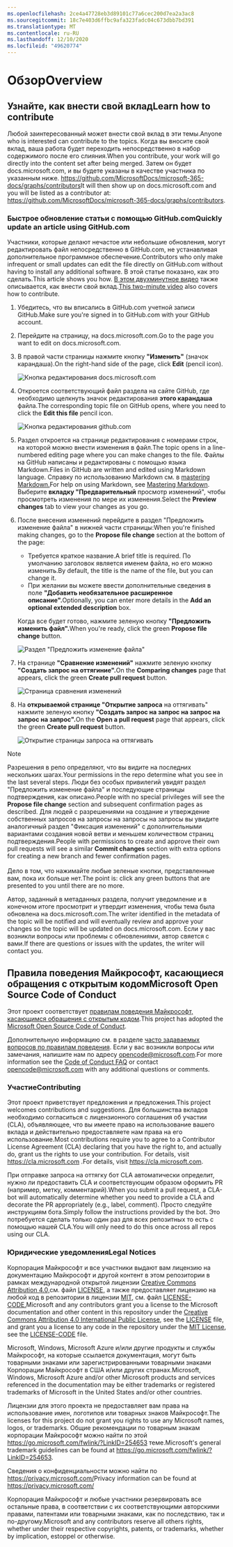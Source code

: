 ```yaml
---
ms.openlocfilehash: 2ce4a47728eb3d89101c77a6cec200d7ea2a3ac8
ms.sourcegitcommit: 18c7e403d6ffbc9afa323fadc04c673dbb7bd391
ms.translationtype: MT
ms.contentlocale: ru-RU
ms.lasthandoff: 12/10/2020
ms.locfileid: "49620774"
---
```

# <a name="overview"></a><span data-ttu-id="fd396-101">Обзор</span><span class="sxs-lookup"><span data-stu-id="fd396-101">Overview</span></span>

## <a name="learn-how-to-contribute"></a><span data-ttu-id="fd396-102">Узнайте, как внести свой вклад</span><span class="sxs-lookup"><span data-stu-id="fd396-102">Learn how to contribute</span></span>

<span data-ttu-id="fd396-103">Любой заинтересованный может внести свой вклад в эти темы.</span><span class="sxs-lookup"><span data-stu-id="fd396-103">Anyone who is interested can contribute to the topics.</span></span> <span data-ttu-id="fd396-104">Когда вы вносите свой вклад, ваша работа будет переходить непосредственно в набор содержимого после его слияния.</span><span class="sxs-lookup"><span data-stu-id="fd396-104">When you contribute, your work will go directly into the content set after being merged.</span></span> <span data-ttu-id="fd396-105">Затем он будет docs.microsoft.com, и вы будете указаны в качестве участника по указанным ниже. <https://github.com/MicrosoftDocs/microsoft-365-docs/graphs/contributors></span><span class="sxs-lookup"><span data-stu-id="fd396-105">It will then show up on docs.microsoft.com and you will be listed as a contributor at: <https://github.com/MicrosoftDocs/microsoft-365-docs/graphs/contributors>.</span></span>

### <a name="quickly-update-an-article-using-githubcom"></a><span data-ttu-id="fd396-106">Быстрое обновление статьи с помощью GitHub.com</span><span class="sxs-lookup"><span data-stu-id="fd396-106">Quickly update an article using GitHub.com</span></span>

<span data-ttu-id="fd396-107">Участники, которые делают нечастое или небольшие обновления, могут редактировать файл непосредственно в GitHub.com, не устанавливая дополнительное программное обеспечение.</span><span class="sxs-lookup"><span data-stu-id="fd396-107">Contributors who only make infrequent or small updates can edit the file directly on GitHub.com without having to install any additional software.</span></span> <span data-ttu-id="fd396-108">В этой статье показано, как это сделать.</span><span class="sxs-lookup"><span data-stu-id="fd396-108">This article shows you how.</span></span> <span data-ttu-id="fd396-109">[В этом двухминутное видео](https://www.microsoft.com/videoplayer/embed/RE1XQTG) также описывается, как внести свой вклад.</span><span class="sxs-lookup"><span data-stu-id="fd396-109">[This two-minute video](https://www.microsoft.com/videoplayer/embed/RE1XQTG) also covers how to contribute.</span></span>

1. <span data-ttu-id="fd396-110">Убедитесь, что вы вписались в GitHub.com учетной записи GitHub.</span><span class="sxs-lookup"><span data-stu-id="fd396-110">Make sure you're signed in to GitHub.com with your GitHub account.</span></span>
2. <span data-ttu-id="fd396-111">Перейдите на страницу, на docs.microsoft.com.</span><span class="sxs-lookup"><span data-stu-id="fd396-111">Go to the page you want to edit on docs.microsoft.com.</span></span>
3. <span data-ttu-id="fd396-112">В правой части страницы нажмите кнопку **"Изменить"** (значок карандаша).</span><span class="sxs-lookup"><span data-stu-id="fd396-112">On the right-hand side of the page, click **Edit** (pencil icon).</span></span>

   ![Кнопка редактирования docs.microsoft.com](compliance/media/quick-update-edit.png)

4. <span data-ttu-id="fd396-114">Откроется соответствующий файл раздела на сайте GitHub, где необходимо щелкнуть значок редактирования **этого карандаша** файла.</span><span class="sxs-lookup"><span data-stu-id="fd396-114">The corresponding topic file on GitHub opens, where you need to click the **Edit this file** pencil icon.</span></span>

   ![Кнопка редактирования github.com](compliance/media/quick-update-github.png)

5. <span data-ttu-id="fd396-116">Раздел откроется на странице редактирования с номерами строк, на которой можно внести изменения в файл.</span><span class="sxs-lookup"><span data-stu-id="fd396-116">The topic opens in a line-numbered editing page where you can make changes to the file.</span></span> <span data-ttu-id="fd396-117">Файлы на GitHub написаны и редактированы с помощью языка Markdown.</span><span class="sxs-lookup"><span data-stu-id="fd396-117">Files in GitHub are written and edited using Markdown language.</span></span> <span data-ttu-id="fd396-118">Справку по использованию Markdown см. в [mastering Markdown.](https://guides.github.com/features/mastering-markdown/)</span><span class="sxs-lookup"><span data-stu-id="fd396-118">For help on using Markdown, see [Mastering Markdown](https://guides.github.com/features/mastering-markdown/).</span></span> <span data-ttu-id="fd396-119">Выберите **вкладку "Предварительный** просмотр изменений", чтобы просмотреть изменения по мере их изменения.</span><span class="sxs-lookup"><span data-stu-id="fd396-119">Select the **Preview changes** tab to view your changes as you go.</span></span>

6. <span data-ttu-id="fd396-120">После внесения изменений перейдите в  раздел "Предложить изменение файла" в нижней части страницы:</span><span class="sxs-lookup"><span data-stu-id="fd396-120">When you're finished making changes, go to the **Propose file change** section at the bottom of the page:</span></span>

   - <span data-ttu-id="fd396-121">Требуется краткое название.</span><span class="sxs-lookup"><span data-stu-id="fd396-121">A brief title is required.</span></span> <span data-ttu-id="fd396-122">По умолчанию заголовок является именем файла, но его можно изменить.</span><span class="sxs-lookup"><span data-stu-id="fd396-122">By default, the title is the name of the file, but you can change it.</span></span>
   - <span data-ttu-id="fd396-123">При желании вы можете ввести дополнительные сведения в поле **"Добавить необязательное расширенное описание".**</span><span class="sxs-lookup"><span data-stu-id="fd396-123">Optionally, you can enter more details in the **Add an optional extended description** box.</span></span>

   <span data-ttu-id="fd396-124">Когда все будет готово, нажмите зеленую кнопку **"Предложить изменить файл".**</span><span class="sxs-lookup"><span data-stu-id="fd396-124">When you're ready, click the green **Propose file change** button.</span></span>

   ![Раздел "Предложить изменение файла"](compliance/media/propose-file-change.png)

7. <span data-ttu-id="fd396-126">На странице **"Сравнение изменений"** нажмите зеленую кнопку **"Создать запрос на оттягиние".**</span><span class="sxs-lookup"><span data-stu-id="fd396-126">On the **Comparing changes** page that appears, click the green **Create pull request** button.</span></span>

   ![Страница сравнения изменений](compliance/media/comparing-changes-page.png)

8. <span data-ttu-id="fd396-128">На **открываемой странице "Открытие запроса** на оттягивать" нажмите зеленую кнопку **"Создать запрос на запрос на запрос на запрос на запрос".**</span><span class="sxs-lookup"><span data-stu-id="fd396-128">On the **Open a pull request** page that appears, click the green **Create pull request** button.</span></span>

   ![Открытие страницы запроса на оттягивать](compliance/media/open-a-pull-request-page.png)

> [!NOTE]
> <span data-ttu-id="fd396-130">Разрешения в репо определяют, что вы видите на последних нескольких шагах.</span><span class="sxs-lookup"><span data-stu-id="fd396-130">Your permissions in the repo determine what you see in the last several steps.</span></span> <span data-ttu-id="fd396-131">Люди без особых привилегий  увидят раздел "Предложить изменение файла" и последующие страницы подтверждения, как описано.</span><span class="sxs-lookup"><span data-stu-id="fd396-131">People with no special privileges will see the **Propose file change** section and subsequent confirmation pages as described.</span></span> <span data-ttu-id="fd396-132">Для людей с разрешениями на создание и утверждение  собственных запросов на запросы на запросы на запросы вы увидите аналогичный раздел "Фиксация изменений" с дополнительными вариантами создания новой ветви и меньшем количеством страниц подтверждения.</span><span class="sxs-lookup"><span data-stu-id="fd396-132">People with permissions to create and approve their own pull requests will see a similar **Commit changes** section with extra options for creating a new branch and fewer confirmation pages.</span></span><br/><br/><span data-ttu-id="fd396-133">Дело в том, что нажимайте любые зеленые кнопки, представленные вам, пока их больше нет.</span><span class="sxs-lookup"><span data-stu-id="fd396-133">The point is: click any green buttons that are presented to you until there are no more.</span></span>

<span data-ttu-id="fd396-134">Автор, заданный в метаданных раздела, получит уведомление и в конечном итоге просмотрит и утвердит изменения, чтобы тема была обновлена на docs.microsoft.com.</span><span class="sxs-lookup"><span data-stu-id="fd396-134">The writer identified in the metadata of the topic will be notified and will eventually review and approve your changes so the topic will be updated on docs.microsoft.com.</span></span> <span data-ttu-id="fd396-135">Если у вас возникли вопросы или проблемы с обновлениями, автор свяется с вами.</span><span class="sxs-lookup"><span data-stu-id="fd396-135">If there are questions or issues with the updates, the writer will contact you.</span></span>

## <a name="microsoft-open-source-code-of-conduct"></a><span data-ttu-id="fd396-136">Правила поведения Майкрософт, касающиеся обращения с открытым кодом</span><span class="sxs-lookup"><span data-stu-id="fd396-136">Microsoft Open Source Code of Conduct</span></span>

<span data-ttu-id="fd396-137">Этот проект соответствует [правилам поведения Майкрософт, касающимся обращения с открытым кодом](https://opensource.microsoft.com/codeofconduct/).</span><span class="sxs-lookup"><span data-stu-id="fd396-137">This project has adopted the [Microsoft Open Source Code of Conduct](https://opensource.microsoft.com/codeofconduct/).</span></span>

<span data-ttu-id="fd396-138">Дополнительную информацию см. в разделе [часто задаваемых вопросов по правилам поведения](https://opensource.microsoft.com/codeofconduct/faq/). Если у вас возникли вопросы или замечания, напишите нам по адресу [opencode@microsoft.com](mailto:opencode@microsoft.com).</span><span class="sxs-lookup"><span data-stu-id="fd396-138">For more information see the [Code of Conduct FAQ](https://opensource.microsoft.com/codeofconduct/faq/) or contact [opencode@microsoft.com](mailto:opencode@microsoft.com) with any additional questions or comments.</span></span>

### <a name="contributing"></a><span data-ttu-id="fd396-139">Участие</span><span class="sxs-lookup"><span data-stu-id="fd396-139">Contributing</span></span>

<span data-ttu-id="fd396-140">Этот проект приветствует предложения и предложения.</span><span class="sxs-lookup"><span data-stu-id="fd396-140">This project welcomes contributions and suggestions.</span></span>  <span data-ttu-id="fd396-141">Для большинства вкладов необходимо согласиться с лицензионного соглашения об участии (CLA), объявляющее, что вы имеете право на использование вашего вклада и действительно предоставляете нам права на его использование.</span><span class="sxs-lookup"><span data-stu-id="fd396-141">Most contributions require you to agree to a Contributor License Agreement (CLA) declaring that you have the right to, and actually do, grant us the rights to use your contribution.</span></span> <span data-ttu-id="fd396-142">For details, visit <https://cla.microsoft.com> .</span><span class="sxs-lookup"><span data-stu-id="fd396-142">For details, visit <https://cla.microsoft.com>.</span></span>

<span data-ttu-id="fd396-143">При отправке запроса на оттягку бот CLA автоматически определит, нужно ли предоставить CLA и соответствующим образом оформить PR (например, метку, комментарий).</span><span class="sxs-lookup"><span data-stu-id="fd396-143">When you submit a pull request, a CLA-bot will automatically determine whether you need to provide a CLA and decorate the PR appropriately (e.g., label, comment).</span></span> <span data-ttu-id="fd396-144">Просто следуйте инструкциям бота.</span><span class="sxs-lookup"><span data-stu-id="fd396-144">Simply follow the instructions provided by the bot.</span></span> <span data-ttu-id="fd396-145">Это потребуется сделать только один раз для всех репозитных то есть с помощью нашей CLA.</span><span class="sxs-lookup"><span data-stu-id="fd396-145">You will only need to do this once across all repos using our CLA.</span></span>

### <a name="legal-notices"></a><span data-ttu-id="fd396-146">Юридические уведомления</span><span class="sxs-lookup"><span data-stu-id="fd396-146">Legal Notices</span></span>

<span data-ttu-id="fd396-147">Корпорация Майкрософт и все участники выдают вам лицензию на документацию Майкрософт и другой контент в этом репозитории в рамках международной открытой лицензии [Creative Commons Attribution 4.0,](https://creativecommons.org/licenses/by/4.0/legalcode)см. файл [LICENSE,](LICENSE) а также предоставляет лицензию на любой код в репозитории в лицензии [MIT](https://opensource.org/licenses/MIT), см. файл [LICENSE-CODE.](LICENSE-CODE)</span><span class="sxs-lookup"><span data-stu-id="fd396-147">Microsoft and any contributors grant you a license to the Microsoft documentation and other content in this repository under the [Creative Commons Attribution 4.0 International Public License](https://creativecommons.org/licenses/by/4.0/legalcode), see the [LICENSE](LICENSE) file, and grant you a license to any code in the repository under the [MIT License](https://opensource.org/licenses/MIT), see the [LICENSE-CODE](LICENSE-CODE) file.</span></span>

<span data-ttu-id="fd396-148">Microsoft, Windows, Microsoft Azure и/или другие продукты и службы Майкрософт, на которые ссылается документация, могут быть товарными знаками или зарегистрированными товарными знаками Корпорации Майкрософт в США и/или других странах.</span><span class="sxs-lookup"><span data-stu-id="fd396-148">Microsoft, Windows, Microsoft Azure and/or other Microsoft products and services referenced in the documentation may be either trademarks or registered trademarks of Microsoft in the United States and/or other countries.</span></span>

<span data-ttu-id="fd396-149">Лицензии для этого проекта не предоставляет вам права на использование имен, логотипов или товарных знаков Майкрософт.</span><span class="sxs-lookup"><span data-stu-id="fd396-149">The licenses for this project do not grant you rights to use any Microsoft names, logos, or trademarks.</span></span> <span data-ttu-id="fd396-150">Общие рекомендации по товарным знакам корпорации Майкрософт можно найти по этой <https://go.microsoft.com/fwlink/?LinkID=254653> теме.</span><span class="sxs-lookup"><span data-stu-id="fd396-150">Microsoft's general trademark guidelines can be found at <https://go.microsoft.com/fwlink/?LinkID=254653>.</span></span>

<span data-ttu-id="fd396-151">Сведения о конфиденциальности можно найти по <https://privacy.microsoft.com/></span><span class="sxs-lookup"><span data-stu-id="fd396-151">Privacy information can be found at <https://privacy.microsoft.com/></span></span>

<span data-ttu-id="fd396-152">Корпорация Майкрософт и любые участники резервировать все остальные права, в соответствии с их соответствующими авторскими правами, патентами или товарными знаками, как по последствию, так и по-другому.</span><span class="sxs-lookup"><span data-stu-id="fd396-152">Microsoft and any contributors reserve all others rights, whether under their respective copyrights, patents, or trademarks, whether by implication, estoppel or otherwise.</span></span>
